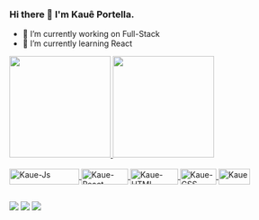 ### Hi there 👋 I'm Kauê Portella.

- 🔭 I’m currently working on Full-Stack
- 🌱 I’m currently learning React

<div>
  <a href="https://github.com/kportella">
  <img height="180em" src="https://github-readme-stats.vercel.app/api?username=kportella&show_icons=true&theme=dark&include_all_commits=true&count_private=true"/>
  <img height="180em" src="https://github-readme-stats.vercel.app/api/top-langs/?username=kportella&layout=compact&langs_count=7&theme=dark"/>
</div>
  <div style="display: inline_block"><br>
  <img align="center" alt="Kaue-Js" height="28" width="124" src="https://img.shields.io/badge/JavaScript-323330?style=for-the-badge&logo=javascript&logoColor=F7DF1E">
  <img align="center" alt="Kaue-React" height="28" width="83" src="https://img.shields.io/badge/React-20232A?style=for-the-badge&logo=react&logoColor=61DAFB">
  <img align="center" alt="Kaue-HTML" height="28" width="85" src="https://img.shields.io/badge/HTML5-E34F26?style=for-the-badge&logo=html5&logoColor=white">
  <img align="center" alt="Kaue-CSS" height="28" width="64" src="https://img.shields.io/badge/CSS-239120?&style=for-the-badge&logo=css3&logoColor=white">
  <img align="center" alt="Kaue-Csharp" height="28" width="56" src="https://img.shields.io/badge/C%23-239120?style=for-the-badge&logo=c-sharp&logoColor=white">
</div>
  
  ##
  
  <div>
  <a href = "mailto:portellakaue@gmail.com"><img src="https://img.shields.io/badge/-Gmail-%23333?style=for-the-badge&logo=gmail&logoColor=white" target="_blank"></a>
  <a href="https://www.linkedin.com/in/kaue-portella" target="_blank"><img src="https://img.shields.io/badge/-LinkedIn-%230077B5?style=for-the-badge&logo=linkedin&logoColor=white" target="_blank"></a> 
    <a href="https://steamcommunity.com/id/kportella/"><img src="https://img.shields.io/badge/Steam-000000?style=for-the-badge&logo=steam&logoColor=white" target="_blank"></a>
  </div>
